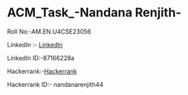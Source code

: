 # ACM_Task_-Nandana Renjith-
Roll No:-AM.EN.U4CSE23056

LinkedIn :- [LinkedIn](https://www.linkedin.com/in/nandana-renjith-87166228a/)

LinkedIn ID:-87166228a 

Hackerrank:-[Hackerrank](https://www.hackerrank.com/nandanarenjith44)

Hackerrank ID:- nandanarenjith44
